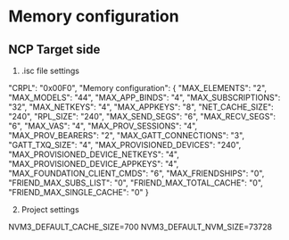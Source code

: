 # Memory configuration

## NCP Target side

1. .isc file settings

"CRPL": "0x00F0",
"Memory configuration": {
"MAX_ELEMENTS": "2",
"MAX_MODELS": "44",
"MAX_APP_BINDS": "4",
"MAX_SUBSCRIPTIONS": "32",
"MAX_NETKEYS": "4",
"MAX_APPKEYS": "8",
"NET_CACHE_SIZE": "240",
"RPL_SIZE": "240",
"MAX_SEND_SEGS": "6",
"MAX_RECV_SEGS": "6",
"MAX_VAS": "4",
"MAX_PROV_SESSIONS": "4",
"MAX_PROV_BEARERS": "2",
"MAX_GATT_CONNECTIONS": "3",
"GATT_TXQ_SIZE": "4",
"MAX_PROVISIONED_DEVICES": "240",
"MAX_PROVISIONED_DEVICE_NETKEYS": "4",
"MAX_PROVISIONED_DEVICE_APPKEYS": "4",
"MAX_FOUNDATION_CLIENT_CMDS": "6",
"MAX_FRIENDSHIPS": "0",
"FRIEND_MAX_SUBS_LIST": "0",
"FRIEND_MAX_TOTAL_CACHE": "0",
"FRIEND_MAX_SINGLE_CACHE": "0"
}

2. Project settings

NVM3_DEFAULT_CACHE_SIZE=700
NVM3_DEFAULT_NVM_SIZE=73728
